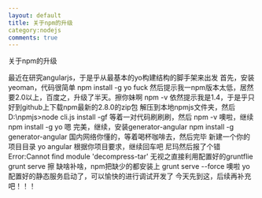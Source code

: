 ```yaml
---
layout: default
title: 关于npm的升级
category:nodejs
comments: true
---
```

关于npm的升级

最近在研究angularjs，于是乎从最基本的yo构建结构的脚手架来出发
首先，安装yeoman，代码很简单
	npm install -g yo
fuck 然后提示我一npm版本太低，居然要2.0以上，百度之，升级了半天。擦你妹啊
	npm -v
依然提示我是1.4，于是乎只好到github上下载npm最新的2.8.0的zip包
解压到本地npmjs文件夹，然后
	D:\npmjs>node cli.js install -gf
等着一对代码刷刷刷，然后
	npm -v
噢啦，继续
	npm install -g yo
嗯 完美，继续，安装generator-angular
	npm install -g generator-angular
国内网络你懂的，等着喝杯咖啡去，然后完毕
新建一个你的项目目录
	yo angular
根据你项目要求，继续回车吧
尼玛然后报了个错
	Error:Cannot find module 'decompress-tar'
无视之直接利用配置好的gruntflie
	grunt serve
擦 缺啥补啥，npm把缺少的都安装上
	grunt serve --force
噢啦 yo配置好的静态服务启动了，可以愉快的进行调试开发了
今天先到这，后续再补充吧！！！